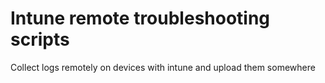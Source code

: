 # Intune remote troubleshooting scripts
Collect logs remotely on devices with intune and upload them somewhere
